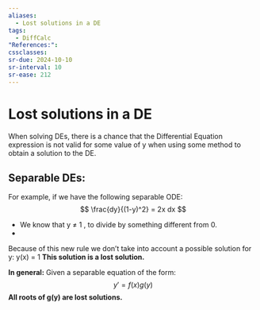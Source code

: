 ```yaml
---
aliases:
  - Lost solutions in a DE
tags:
  - DiffCalc
"References:": 
cssclasses: 
sr-due: 2024-10-10
sr-interval: 10
sr-ease: 212
---
```

# Lost solutions in a DE
When solving DEs, there is a chance that the Differential Equation expression is not valid for some value of y when using some method to obtain a solution to the DE.

## Separable DEs:

For example, if we have the following separable ODE: 
$$
\frac{dy}{(1-y)^2} = 2x dx
$$
+ We know that y ≠ 1 , to divide by something different from 0.
+ 
Because of this new rule we don’t take into account a possible solution for y: y(x) = 1
**This solution is a lost solution.** 

**In general:** 
Given a separable equation of the form:
$$
y' =  f(x)g(y)
$$
**All roots of g(y) are lost solutions.**
